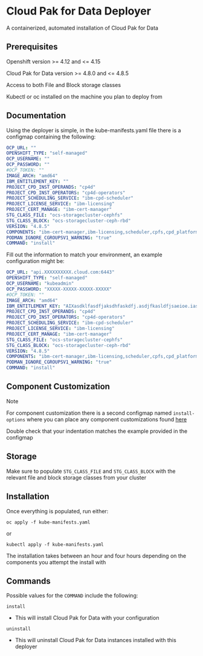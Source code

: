 # Cloud Pak for Data Deployer

A containerized, automated installation of Cloud Pak for Data

## Prerequisites

Openshift version >= 4.12 and <= 4.15

Cloud Pak for Data version >= 4.8.0 and <= 4.8.5

Access to both File and Block storage classes

Kubectl or oc installed on the machine you plan to deploy from

## Documentation

Using the deployer is simple, in the kube-manifests.yaml file there is a configmap containing the following:

```yaml
OCP_URL: ""
OPENSHIFT_TYPE: "self-managed"
OCP_USERNAME: ""
OCP_PASSWORD: ""
#OCP_TOKEN: ""
IMAGE_ARCH: "amd64"
IBM_ENTITLEMENT_KEY: ""
PROJECT_CPD_INST_OPERANDS: "cp4d"
PROJECT_CPD_INST_OPERATORS: "cp4d-operators"
PROJECT_SCHEDULING_SERVICE: "ibm-cpd-scheduler"
PROJECT_LICENSE_SERVICE: "ibm-licensing"
PROJECT_CERT_MANAGE: "ibm-cert-manager"
STG_CLASS_FILE: "ocs-storagecluster-cephfs"
STG_CLASS_BLOCK: "ocs-storagecluster-ceph-rbd"
VERSION: "4.8.5"
COMPONENTS: "ibm-cert-manager,ibm-licensing,scheduler,cpfs,cpd_platform"
PODMAN_IGNORE_CGROUPSV1_WARNING: "true"
COMMAND: "install"
```

Fill out the information to match your environment, an example configuration might be:

```yaml
OCP_URL: "api.XXXXXXXXXX.cloud.com:6443"
OPENSHIFT_TYPE: "self-managed"
OCP_USERNAME: "kubeadmin"
OCP_PASSWORD: "XXXXX-XXXXX-XXXXX-XXXXX"
#OCP_TOKEN: ""
IMAGE_ARCH: "amd64"
IBM_ENTITLEMENT_KEY: "AIXasdklfasdfjaksdhfaskdfj.asdjfkasldfjsaeioe.iaseoAIoasdlfkaj"
PROJECT_CPD_INST_OPERANDS: "cp4d"
PROJECT_CPD_INST_OPERATORS: "cp4d-operators"
PROJECT_SCHEDULING_SERVICE: "ibm-cpd-scheduler"
PROJECT_LICENSE_SERVICE: "ibm-licensing"
PROJECT_CERT_MANAGE: "ibm-cert-manager"
STG_CLASS_FILE: "ocs-storagecluster-cephfs"
STG_CLASS_BLOCK: "ocs-storagecluster-ceph-rbd"
VERSION: "4.8.5"
COMPONENTS: "ibm-cert-manager,ibm-licensing,scheduler,cpfs,cpd_platform"
PODMAN_IGNORE_CGROUPSV1_WARNING: "true"
COMMAND: "install"
```


## Component Customization

> [!NOTE]
> For component customization there is a second configmap named ```install-options``` where you can place any component customizations found [here](https://www.ibm.com/docs/en/cloud-paks/cp-data/4.8.x?topic=data-specifying-installation-options-services#install-platform-param-file__spark-parms__title__1)

Double check that your indentation matches the example provided in the configmap

## Storage

Make sure to populate ```STG_CLASS_FILE``` and ```STG_CLASS_BLOCK``` with the relevant file and block storage classes from your cluster

## Installation

Once everything is populated, run either:

```shell 
oc apply -f kube-manifests.yaml
```

or

```shell
kubectl apply -f kube-manifests.yaml
```

The installation takes between an hour and four hours depending on the components you attempt the install with

## Commands

Possible values for the ```COMMAND``` include the following:

```shell
install
```

- This will install Cloud Pak for Data with your configuration

```shell
uninstall
```

- This will uninstall Cloud Pak for Data instances installed with this deployer

